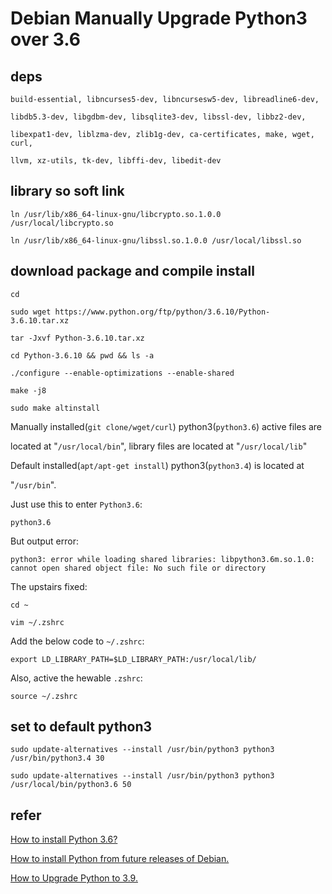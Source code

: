 # Debian Manually Upgrade Python3 over 3.6

## deps

    build-essential, libncurses5-dev, libncursesw5-dev, libreadline6-dev,

    libdb5.3-dev, libgdbm-dev, libsqlite3-dev, libssl-dev, libbz2-dev,

    libexpat1-dev, liblzma-dev, zlib1g-dev, ca-certificates, make, wget, curl,

    llvm, xz-utils, tk-dev, libffi-dev, libedit-dev

## library so soft link

    ln /usr/lib/x86_64-linux-gnu/libcrypto.so.1.0.0 /usr/local/libcrypto.so

    ln /usr/lib/x86_64-linux-gnu/libssl.so.1.0.0 /usr/local/libssl.so

## download package and compile install

    cd 

    sudo wget https://www.python.org/ftp/python/3.6.10/Python-3.6.10.tar.xz

    tar -Jxvf Python-3.6.10.tar.xz

    cd Python-3.6.10 && pwd && ls -a

    ./configure --enable-optimizations --enable-shared

    make -j8

    sudo make altinstall

Manually installed(`git clone/wget/curl`) python3(`python3.6`) active files are

located at "`/usr/local/bin`", library files are located at "`/usr/local/lib`"

Default installed(`apt/apt-get install`) python3(`python3.4`) is located at

"`/usr/bin`".

Just use this to enter `Python3.6`:

    python3.6

But output error:

    python3: error while loading shared libraries: libpython3.6m.so.1.0: cannot open shared object file: No such file or directory

The upstairs fixed:

    cd ~

    vim ~/.zshrc

Add the below code to `~/.zshrc`:

    export LD_LIBRARY_PATH=$LD_LIBRARY_PATH:/usr/local/lib/

Also, active the hewable `.zshrc`:

    source ~/.zshrc

## set to default python3

    sudo update-alternatives --install /usr/bin/python3 python3 /usr/bin/python3.4 30

    sudo update-alternatives --install /usr/bin/python3 python3 /usr/local/bin/python3.6 50

## refer

[How to install Python 3.6?](https://unix.stackexchange.com/a/332658)

[How to install Python from future releases of Debian.](https://unix.stackexchange.com/a/340482)

[How to Upgrade Python to 3.9.](https://phoenixnap.com/kb/upgrade-python)
